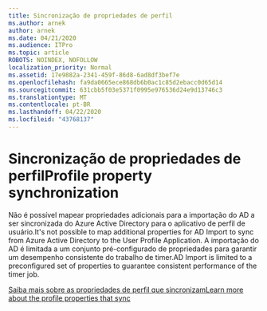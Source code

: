 ```yaml
---
title: Sincronização de propriedades de perfil
ms.author: arnek
author: arnek
ms.date: 04/21/2020
ms.audience: ITPro
ms.topic: article
ROBOTS: NOINDEX, NOFOLLOW
localization_priority: Normal
ms.assetid: 17e9882a-2341-459f-86d8-6ad8df3bef7e
ms.openlocfilehash: fa9da0665ece868db6b0ac1c85d2ebacc0d65d14
ms.sourcegitcommit: 631cbb5f03e5371f0995e976536d24e9d13746c3
ms.translationtype: MT
ms.contentlocale: pt-BR
ms.lasthandoff: 04/22/2020
ms.locfileid: "43768137"
---
```

# <a name="profile-property-synchronization"></a><span data-ttu-id="b2ddf-102">Sincronização de propriedades de perfil</span><span class="sxs-lookup"><span data-stu-id="b2ddf-102">Profile property synchronization</span></span>

<span data-ttu-id="b2ddf-103">Não é possível mapear propriedades adicionais para a importação do AD a ser sincronizada do Azure Active Directory para o aplicativo de perfil de usuário.</span><span class="sxs-lookup"><span data-stu-id="b2ddf-103">It's not possible to map additional properties for AD Import to sync from Azure Active Directory to the User Profile Application.</span></span> <span data-ttu-id="b2ddf-104">A importação do AD é limitada a um conjunto pré-configurado de propriedades para garantir um desempenho consistente do trabalho de timer.</span><span class="sxs-lookup"><span data-stu-id="b2ddf-104">AD Import is limited to a preconfigured set of properties to guarantee consistent performance of the timer job.</span></span>
  
[<span data-ttu-id="b2ddf-105">Saiba mais sobre as propriedades de perfil que sincronizam</span><span class="sxs-lookup"><span data-stu-id="b2ddf-105">Learn more about the profile properties that sync</span></span>](https://go.microsoft.com/fwlink/?linkid=875671)
  

